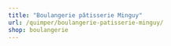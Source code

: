 ```yaml
---
title: "Boulangerie pâtisserie Minguy"
url: /quimper/boulangerie-patisserie-minguy/
shop: boulangerie
---
```


